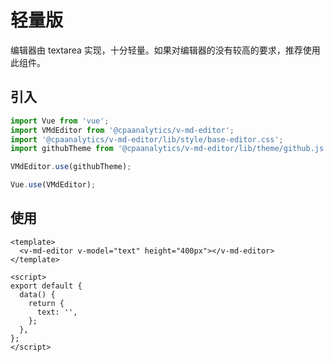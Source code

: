 # 轻量版

编辑器由 textarea 实现，十分轻量。如果对编辑器的没有较高的要求，推荐使用此组件。

<ClientOnly>
  <base-editor />
</ClientOnly>

## 引入

```js
import Vue from 'vue';
import VMdEditor from '@cpaanalytics/v-md-editor';
import '@cpaanalytics/v-md-editor/lib/style/base-editor.css';
import githubTheme from '@cpaanalytics/v-md-editor/lib/theme/github.js';

VMdEditor.use(githubTheme);

Vue.use(VMdEditor);
```

## 使用

```vue
<template>
  <v-md-editor v-model="text" height="400px"></v-md-editor>
</template>

<script>
export default {
  data() {
    return {
      text: '',
    };
  },
};
</script>
```
